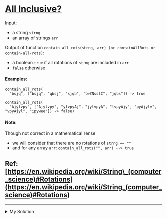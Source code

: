 # [All Inclusive?](https://www.codewars.com/kata/5700c9acc1555755be00027e)

Input:

- a string `strng`
- an array of strings `arr`

Output of function `contain_all_rots(strng, arr) (or containAllRots or contain-all-rots)`:

- a boolean `true` if all rotations of `strng` are included in `arr`
- `false` otherwise

#### Examples:

    contain_all_rots(
      "bsjq", ["bsjq", "qbsj", "sjqb", "twZNsslC", "jqbs"]) -> true

    contain_all_rots(
      "Ajylvpy", ["Ajylvpy", "ylvpyAj", "jylvpyA", "lvpyAjy", "pyAjylv", "vpyAjyl", "ipywee"]) -> false)

#### Note:

Though not correct in a mathematical sense

- we will consider that there are no rotations of `strng == ""`
- and for any array `arr`: `contain_all_rots("", arr) --> true`

## Ref: [https://en.wikipedia.org/wiki/String\_(computer_science)#Rotations](<https://en.wikipedia.org/wiki/String_(computer_science)#Rotations>)

---

<details><summary>My Solution</summary>

```js
function containAllRots(strng, arr) {
  if (strng === "") return true;
  for (let i = 0; i < strng.length; i++) {
    if (!arr.includes(strng)) return false;
    strng = `${strng.slice(1)}${strng[0]}`;
  }

  return true;
}
```

</details>
